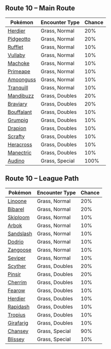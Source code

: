 ## Route 10 – Main Route

| Pokémon | Encounter Type | Chance |
| --- | --- | --- |
| [Herdier](../pokemon/herdier.md/) | Grass, Normal | 20% |
| [Pidgeotto](../pokemon/pidgeotto.md/) | Grass, Normal | 20% |
| [Rufflet](../pokemon/rufflet.md/) | Grass, Normal | 10% |
| [Vullaby](../pokemon/vullaby.md/) | Grass, Normal | 10% |
| [Machoke](../pokemon/machoke.md/) | Grass, Normal | 10% |
| [Primeape](../pokemon/primeape.md/) | Grass, Normal | 10% |
| [Amoonguss](../pokemon/amoonguss.md/) | Grass, Normal | 10% |
| [Tranquill](../pokemon/tranquill.md/) | Grass, Normal | 10% |
| [Mandibuzz](../pokemon/mandibuzz.md/) | Grass, Doubles | 20% |
| [Braviary](../pokemon/braviary.md/) | Grass, Doubles | 20% |
| [Bouffalant](../pokemon/bouffalant.md/) | Grass, Doubles | 10% |
| [Grumpig](../pokemon/grumpig.md/) | Grass, Doubles | 10% |
| [Drapion](../pokemon/drapion.md/) | Grass, Doubles | 10% |
| [Scrafty](../pokemon/scrafty.md/) | Grass, Doubles | 10% |
| [Heracross](../pokemon/heracross.md/) | Grass, Doubles | 10% |
| [Manectric](../pokemon/manectric.md/) | Grass, Doubles | 10% |
| [Audino](../pokemon/audino.md/) | Grass, Special | 100% |

## Route 10 – League Path

| Pokémon | Encounter Type | Chance |
| --- | --- | --- |
| [Linoone](../pokemon/linoone.md/) | Grass, Normal | 20% |
| [Bibarel](../pokemon/bibarel.md/) | Grass, Normal | 20% |
| [Skiploom](../pokemon/skiploom.md/) | Grass, Normal | 10% |
| [Arbok](../pokemon/arbok.md/) | Grass, Normal | 10% |
| [Sandslash](../pokemon/sandslash.md/) | Grass, Normal | 10% |
| [Dodrio](../pokemon/dodrio.md/) | Grass, Normal | 10% |
| [Zangoose](../pokemon/zangoose.md/) | Grass, Normal | 10% |
| [Seviper](../pokemon/seviper.md/) | Grass, Normal | 10% |
| [Scyther](../pokemon/scyther.md/) | Grass, Doubles | 20% |
| [Pinsir](../pokemon/pinsir.md/) | Grass, Doubles | 20% |
| [Cherrim](../pokemon/cherrim.md/) | Grass, Doubles | 10% |
| [Fearow](../pokemon/fearow.md/) | Grass, Doubles | 10% |
| [Herdier](../pokemon/herdier.md/) | Grass, Doubles | 10% |
| [Rapidash](../pokemon/rapidash.md/) | Grass, Doubles | 10% |
| [Tropius](../pokemon/tropius.md/) | Grass, Doubles | 10% |
| [Girafarig](../pokemon/girafarig.md/) | Grass, Doubles | 10% |
| [Chansey](../pokemon/chansey.md/) | Grass, Special | 90% |
| [Blissey](../pokemon/blissey.md/) | Grass, Special | 10% |
